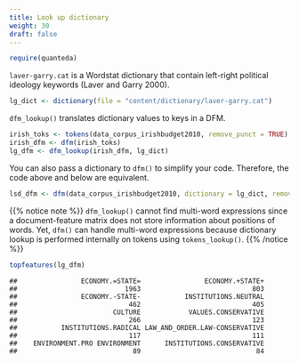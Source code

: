 ```yaml
---
title: Look up dictionary
weight: 30
draft: false
---
```



```r
require(quanteda)
```

`laver-garry.cat` is a Wordstat dictionary that contain left-right political ideology keywords (Laver and Garry 2000). 


```r
lg_dict <- dictionary(file = "content/dictionary/laver-garry.cat")
```



`dfm_lookup()` translates dictionary values to keys in a DFM.


```r
irish_toks <- tokens(data_corpus_irishbudget2010, remove_punct = TRUE)
irish_dfm <- dfm(irish_toks)
lg_dfm <- dfm_lookup(irish_dfm, lg_dict)
```

You can also pass a dictionary to `dfm()` to simplify your code. Therefore, the code above and below are equivalent.


```r
lsd_dfm <- dfm(data_corpus_irishbudget2010, dictionary = lg_dict, remove_punct = TRUE)
```

{{% notice note %}}
`dfm_lookup()` cannot find multi-word expressions since a document-feature matrix does not store information about positions of words. Yet, `dfm()` can handle multi-word expressions because dictionary lookup is performed internally on tokens using `tokens_lookup()`.
{{% /notice %}}


```r
topfeatures(lg_dfm)
```

```
##                ECONOMY.=STATE=                ECONOMY.+STATE+ 
##                           1963                            803 
##                ECONOMY.-STATE-           INSTITUTIONS.NEUTRAL 
##                            462                            405 
##                        CULTURE            VALUES.CONSERVATIVE 
##                            266                            123 
##           INSTITUTIONS.RADICAL LAW_AND_ORDER.LAW-CONSERVATIVE 
##                            117                            111 
##    ENVIRONMENT.PRO ENVIRONMENT      INSTITUTIONS.CONSERVATIVE 
##                             89                             84
```

